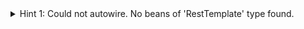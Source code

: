 <details> 
  <summary>Hint 1: Could not autowire. No beans of 'RestTemplate' type found.  </summary>
   - For Reactive application use `org.springframework.web.reactive.function.client.WebClient` instead of `org.springframework.web.client.RestTemplate`.
</details>
